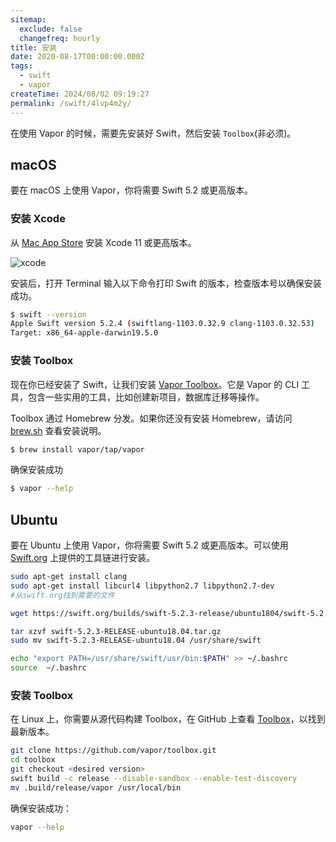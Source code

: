 ```yaml
---
sitemap:
  exclude: false
  changefreq: hourly
title: 安装
date: 2020-08-17T00:00:00.000Z
tags:
  - swift
  - vapor
createTime: 2024/08/02 09:19:27
permalink: /swift/4lvp4m2y/
---
```


在使用 Vapor 的时候，需要先安装好 Swift，然后安装 `Toolbox`(非必须)。

## macOS

要在 macOS 上使用 Vapor，你将需要 Swift 5.2 或更高版本。

### 安装 Xcode

从 [Mac App Store](https://itunes.apple.com/us/app/xcode/id497799835?mt=12) 安装 Xcode 11 或更高版本。

![xcode](https://user-images.githubusercontent.com/1342803/66688324-2396bc80-ec54-11e9-8b96-bd8b29d0ce7c.jpg)

安装后，打开 Terminal 输入以下命令打印 Swift 的版本，检查版本号以确保安装成功。

```sh
$ swift --version
Apple Swift version 5.2.4 (swiftlang-1103.0.32.9 clang-1103.0.32.53)
Target: x86_64-apple-darwin19.5.0
```

### 安装 Toolbox

现在你已经安装了 Swift，让我们安装 [Vapor Toolbox](https://github.com/vapor/toolbox)。它是 Vapor 的 CLI 工具，包含一些实用的工具，比如创建新项目，数据库迁移等操作。

Toolbox 通过 Homebrew 分发。如果你还没有安装 Homebrew，请访问 [brew.sh](https://brew.sh/) 查看安装说明。

```sh
$ brew install vapor/tap/vapor
```

确保安装成功

```sh
$ vapor --help
```

## Ubuntu

要在 Ubuntu 上使用 Vapor，你将需要 Swift 5.2 或更高版本。可以使用 [Swift.org](https://swift.org/download/) 上提供的工具链进行安装。

```sh
sudo apt-get install clang
sudo apt-get install libcurl4 libpython2.7 libpython2.7-dev
#从swift.org找到需要的文件

wget https://swift.org/builds/swift-5.2.3-release/ubuntu1804/swift-5.2.3-RELEASE/swift-5.2.3-RELEASE-ubuntu18.04.tar.gz

tar xzvf swift-5.2.3-RELEASE-ubuntu18.04.tar.gz
sudo mv swift-5.2.3-RELEASE-ubuntu18.04 /usr/share/swift

echo "export PATH=/usr/share/swift/usr/bin:$PATH" >> ~/.bashrc
source  ~/.bashrc
```

### 安装 Toolbox

在 Linux 上，你需要从源代码构建 Toolbox，在 GitHub 上查看 [Toolbox](https://github.com/vapor/toolbox/releases)，以找到最新版本。

```sh
git clone https://github.com/vapor/toolbox.git
cd toolbox
git checkout <desired version>
swift build -c release --disable-sandbox --enable-test-discovery
mv .build/release/vapor /usr/local/bin
```

确保安装成功：

```sh
vapor --help
```
